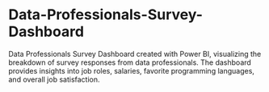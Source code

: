 # Data-Professionals-Survey-Dashboard
Data Professionals Survey Dashboard created with Power BI, visualizing the breakdown of survey responses from data professionals. The dashboard provides insights into job roles, salaries, favorite programming languages, and overall job satisfaction.
